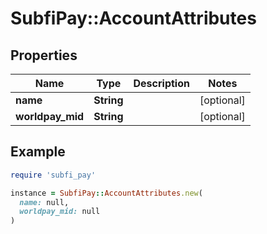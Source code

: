 # SubfiPay::AccountAttributes

## Properties

| Name | Type | Description | Notes |
| ---- | ---- | ----------- | ----- |
| **name** | **String** |  | [optional] |
| **worldpay_mid** | **String** |  | [optional] |

## Example

```ruby
require 'subfi_pay'

instance = SubfiPay::AccountAttributes.new(
  name: null,
  worldpay_mid: null
)
```

